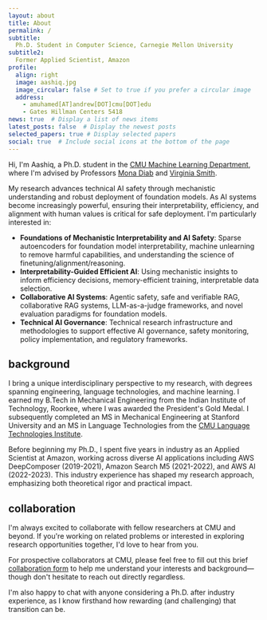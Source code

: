 ```yaml
---
layout: about
title: About
permalink: /
subtitle: 
  Ph.D. Student in Computer Science, Carnegie Mellon University
subtitle2:
  Former Applied Scientist, Amazon
profile:
  align: right
  image: aashiq.jpg
  image_circular: false # Set to true if you prefer a circular image
  address:
    - amuhamed[AT]andrew[DOT]cmu[DOT]edu
    - Gates Hillman Centers 5418
news: true  # Display a list of news items
latest_posts: false  # Display the newest posts
selected_papers: true # Display selected papers
social: true  # Include social icons at the bottom of the page
---
```


Hi, I'm Aashiq, a Ph.D. student in the [CMU Machine Learning Department](https://www.ml.cmu.edu/), where I'm advised by Professors [Mona Diab](https://lti.cs.cmu.edu/people/222228496/mona-diab) and [Virginia Smith](https://www.cs.cmu.edu/~smithv/). 

My research advances technical AI safety through mechanistic understanding and robust deployment of foundation models. As AI systems become increasingly powerful, ensuring their interpretability, efficiency, and alignment with human values is critical for safe deployment. I'm particularly interested in:

- **Foundations of Mechanistic Interpretability and AI Safety**: Sparse autoencoders for foundation model interpretability, machine unlearning to remove harmful capabilities, and understanding the science of finetuning/alignment/reasoning.
- **Interpretability-Guided Efficient AI**: Using mechanistic insights to inform efficiency decisions, memory-efficient training, interpretable data selection.
- **Collaborative AI Systems**: Agentic safety, safe and verifiable RAG, collaborative RAG systems, LLM-as-a-judge frameworks, and novel evaluation paradigms for foundation models.
- **Technical AI Governance**: Technical research infrastructure and methodologies to support effective AI governance, safety monitoring, policy implementation, and regulatory frameworks.

## background

I bring a unique interdisciplinary perspective to my research, with degrees spanning engineering, language technologies, and machine learning. I earned my B.Tech in Mechanical Engineering from the Indian Institute of Technology, Roorkee, where I was awarded the President's Gold Medal. I subsequently completed an MS in Mechanical Engineering at Stanford University and an MS in Language Technologies from the [CMU Language Technologies Institute](https://lti.cs.cmu.edu/).

Before beginning my Ph.D., I spent five years in industry as an Applied Scientist at Amazon, working across diverse AI applications including AWS DeepComposer (2019-2021), Amazon Search M5 (2021-2022), and AWS AI (2022-2023). This industry experience has shaped my research approach, emphasizing both theoretical rigor and practical impact.

## collaboration

I'm always excited to collaborate with fellow researchers at CMU and beyond. If you're working on related problems or interested in exploring research opportunities together, I'd love to hear from you. 

For prospective collaborators at CMU, please feel free to fill out this brief [collaboration form](https://docs.google.com/forms/d/e/1FAIpQLSeGCF8kjBqfPZfXIc8NB6LRAXhRxOZ_9DydA5nGi77NR3W5dg/viewform?usp=header) to help me understand your interests and background—though don't hesitate to reach out directly regardless.

I'm also happy to chat with anyone considering a Ph.D. after industry experience, as I know firsthand how rewarding (and challenging) that transition can be.
